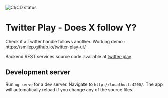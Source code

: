 ![CI/CD status](https://github.com/smilep/twitter-play-ui/actions/workflows/main.yml/badge.svg)

# Twitter Play - Does X follow Y?

Check if a Twitter handle follows another. Working demo : https://smilep.github.io/twitter-play-ui/

Backend REST services source code available at [twitter-play](https://github.com/smilep/twitter-play)

## Development server

Run `ng serve` for a dev server. Navigate to `http://localhost:4200/`. The app will automatically reload if you change any of the source files.
